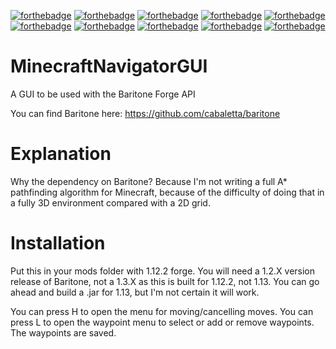 [![forthebadge](https://forthebadge.com/images/badges/as-seen-on-tv.svg)](https://forthebadge.com) [![forthebadge](https://forthebadge.com/images/badges/built-with-grammas-recipe.svg)](https://forthebadge.com) [![forthebadge](https://forthebadge.com/images/badges/built-with-resentment.svg)](https://forthebadge.com) [![forthebadge](https://forthebadge.com/images/badges/check-it-out.svg)](https://forthebadge.com) [![forthebadge](https://forthebadge.com/images/badges/designed-in-ms-paint.svg)](https://forthebadge.com) [![forthebadge](https://forthebadge.com/images/badges/designed-in-etch-a-sketch.svg)](https://forthebadge.com) [![forthebadge](https://forthebadge.com/images/badges/fuck-it-ship-it.svg)](https://forthebadge.com) [![forthebadge](https://forthebadge.com/images/badges/kinda-sfw.svg)](https://forthebadge.com) [![forthebadge](https://forthebadge.com/images/badges/made-with-java.svg)](https://forthebadge.com) [![forthebadge](https://forthebadge.com/images/badges/powered-by-jeffs-keyboard.svg)](https://forthebadge.com)
# MinecraftNavigatorGUI
A GUI to be used with the Baritone Forge API

You can find Baritone here: https://github.com/cabaletta/baritone

# Explanation
Why the dependency on Baritone? Because I'm not writing a full A* pathfinding algorithm for Minecraft, because of the difficulty of doing that in a fully 3D environment compared with a 2D grid.

# Installation

Put this in your mods folder with 1.12.2 forge. You will need a 1.2.X version release of Baritone, not a 1.3.X as this is built for 1.12.2, not 1.13. You can go ahead and build a .jar for 1.13, but I'm not certain it will work.

You can press H to open the menu for moving/cancelling moves. You can press L to open the waypoint menu to select or add or remove waypoints. The waypoints are saved.

